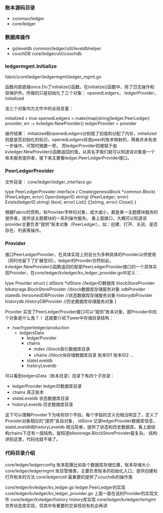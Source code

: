 ### 账本源码目录
- common/ledger
- core/ledger

### 数据库操作
- goleveldb common/ledger/util/leveldbhelper
- couchDB   core/ledger/util/couchdb

### ledgermgmt.Initialize
fabric\core\ledger\ledgermgmt\ledger_mgmt.go

函数内部直接once.Do了initialize()函数。在initialize()函数中，除了日志操作和锁保护外，所做的只是初始化了三个对象：
openedLedgers，
ledgerProvider，
initialized

该三个对象均为文件中的全局变量：

initialized = true
openedLedgers = make(map[string]ledger.PeerLedger)
provider, err := kvledger.NewProvider()
ledgerProvider = provider

操作结果：
  initialized和openedLedgers分别赋了初值和分配了内存，initialized则是是否初始化的标识，openedLedgers存放peer的账本映射的，两者并未有进一步操作，可暂时搁置一旁。
  而ledgerProvider则被赋于由kvledger.NewProvider()函数返回的值，从其名字我们就可以知道该对象是一个账本服务提供者，接下来主要看ledger.PeerLedgerProvider接口。

### PeerLedgerProvider
文件目录：
core/ledger/ledger_interface.go

type PeerLedgerProvider interface {
    Create(genesisBlock *common.Block) (PeerLedger, error)
    Open(ledgerID string) (PeerLedger, error)
    Exists(ledgerID string) (bool, error)
    List() ([]string, error)
    Close()
}

根据Fabric的惯例，有Provider字样的对象，或大或小，都是某一主题模块服务的提供者，提供该主题模块的一系列操作服务。
看上面接口，大概可以知道该provider主要负责“提供”账本对象（PeerLedger），如：创建、打开、关闭、是否存在、列表等操作。

### Provider 

接口PeerLedgerProvider，在具体实现上则会分为多种具体的Provider以供使用（同时也留下了扩展空间）。ledger的Provider亦然如此，kvledger.NewProvider()函数返回的就是PeerLedgerProvider接口的一个具体实现Provider，在core/ledger/kvledger/kv_ledger_provider.go中定义：

type Provider struct {
    idStore            *idStore                      //ledgerID数据库
    blockStoreProvider blkstorage.BlockStoreProvider //block数据库存储服务对象
    vdbProvider        statedb.VersionedDBProvider   //状态数据库存储服务对象
    historydbProvider  historydb.HistoryDBProvider   //历史数据库存储服务对象
}

Provider 实现了PeerLedgerProvider接口可以“提供”账本对象，那Provider中四个对象是什么鬼？！
这就要介绍下peer中存储目录结构：

- /var/hyperledger/production
   - ledgersData 
      - ledgerProvider 
      - chains  
        - index //block索引数据库目录
        - chains //block块存储数据库目录
            账本ID1
            账本ID2
            …
      - stateLeveldb 
      - historyLeveldb 

可以看到ledgersData（账本目录）目录下有四个子目录：
- ledgerProvider ledgerID数据库目录
- chains 真正账本
- stateLeveldb 状态数据库目录
- historyLeveldb 历史数据库目录

这下可以理解Provider下为啥有四个字段，每个字段的含义也相当明显了，定义了Provider对象相应的“提供”各自对象，
idStore 记录ledgerProvider数据库信息， stateLeveldb和historyLeveldb 相当简单，提供了状态和历史数据库。看上面结构chains下还有一层结构，就知道blkstorage.BlockStoreProvider最复杂。 结构讲到这里，代码也就不难了。

### 代码目录介绍

core/ledger/ledgerconfig  账本配置比如各个数据库存储位置，账本存储大小
core/ledger/ledgermgmt 账目管理类，主要负责账本的初始化入口，提供创建和打开账本的方法
core/ledger/util 最重要的提供了couchdb的操作类

core/ledger/kvledger/kv_ledger.go  ledger.PeerLedger的实现
core/ledger/kvledger/kv_ledger_provider.go 上面一直在说的Provider的实现文件
core/ledger/kvledger/history history库实现
core/ledger/kvledger/txmgmt 世界状态库实现，但其中有重要的交易校验有机会再讲
